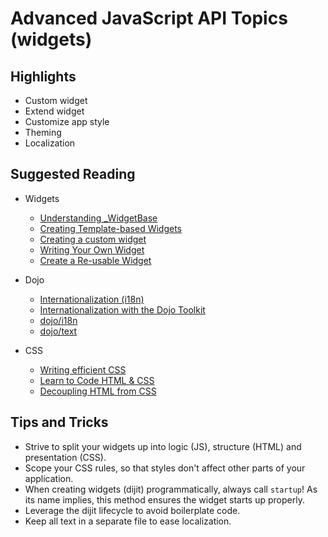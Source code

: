 # Advanced JavaScript API Topics (widgets)

## Highlights

* Custom widget
* Extend widget
* Customize app style
* Theming
* Localization

## Suggested Reading

* Widgets

  * [Understanding _WidgetBase](https://dojotoolkit.org/documentation/tutorials/1.10/understanding_widgetbase/index.html)
  * [Creating Template-based Widgets](http://dojotoolkit.org/documentation/tutorials/1.10/templated/)
  * [Creating a custom widget](https://dojotoolkit.org/documentation/tutorials/1.10/recipes/custom_widget/)
  * [Writing Your Own Widget](http://dojotoolkit.org/reference-guide/1.10/quickstart/writingWidgets.html)
  * [Create a Re-usable Widget](https://developers.arcgis.com/javascript/jshelp/intro_custom_dijit.html)

* Dojo

  * [Internationalization (i18n)](http://dojotoolkit.org/reference-guide/1.10/quickstart/internationalization/index.html#quickstart-internationalization-index)
  * [Internationalization with the Dojo Toolkit](http://dojotoolkit.org/documentation/tutorials/1.10/i18n/)
  * [dojo/i18n](http://dojotoolkit.org/reference-guide/1.10/dojo/i18n.html)
  * [dojo/text](http://dojotoolkit.org/reference-guide/1.10/dojo/text.html)

* CSS

  * [Writing efficient CSS](https://developer.mozilla.org/en-US/docs/Web/Guide/CSS/Writing_efficient_CSS)
  * [Learn to Code HTML & CSS](http://learn.shayhowe.com/html-css/)
  * [Decoupling HTML from CSS](http://www.smashingmagazine.com/2012/04/20/decoupling-html-from-css/)

## Tips and Tricks

* Strive to split your widgets up into logic (JS), structure (HTML) and presentation (CSS).
* Scope your CSS rules, so that styles don't affect other parts of your application.
* When creating widgets (dijit) programmatically, always call `startup`! As its name implies, this method ensures the widget starts up properly.
* Leverage the dijit lifecycle to avoid boilerplate code.
* Keep all text in a separate file to ease localization. 
